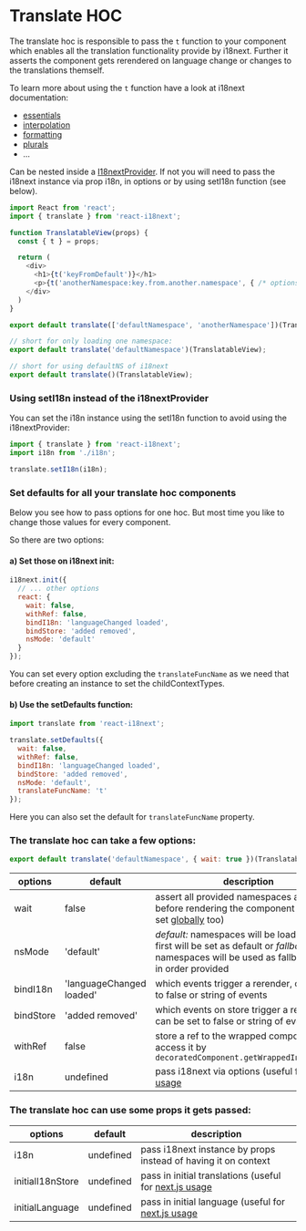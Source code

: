 # Translate HOC

The translate hoc is responsible to pass the `t` function to your component which enables all the translation functionality provide by i18next. Further it asserts the component gets rerendered on language change or changes to the translations themself.

To learn more about using the `t` function have a look at i18next documentation:

* [essentials](https://www.i18next.com/essentials.html)
* [interpolation](https://www.i18next.com/interpolation.html)
* [formatting](https://www.i18next.com/formatting.html)
* [plurals](https://www.i18next.com/plurals.html)
* ...

Can be nested inside a [I18nextProvider](/components/i18nextprovider.md). If not you will need to pass the i18next instance via prop i18n, in options or by using setI18n function \(see below\).

```js
import React from 'react';
import { translate } from 'react-i18next';

function TranslatableView(props) {
  const { t } = props;

  return (
    <div>
      <h1>{t('keyFromDefault')}</h1>
      <p>{t('anotherNamespace:key.from.another.namespace', { /* options t options */ })}</p>
    </div>
  )
}

export default translate(['defaultNamespace', 'anotherNamespace'])(TranslatableView);

// short for only loading one namespace:
export default translate('defaultNamespace')(TranslatableView);

// short for using defaultNS of i18next
export default translate()(TranslatableView);
```

### Using setI18n instead of the i18nextProvider

You can set the i18n instance using the setI18n function to avoid using the i18nextProvider:

```js
import { translate } from 'react-i18next';
import i18n from './i18n';

translate.setI18n(i18n);
```

### Set defaults for all your translate hoc components

Below you see how to pass options for one hoc. But most time you like to change those values for every component.

So there are two options:

#### a\) Set those on i18next init:

```js
i18next.init({
  // ... other options
  react: {
    wait: false,
    withRef: false,
    bindI18n: 'languageChanged loaded',
    bindStore: 'added removed',
    nsMode: 'default'
  }
});
```

You can set every option excluding the `translateFuncName` as we need that before creating an instance to set the childContextTypes.

#### b\) Use the setDefaults function:

```js
import translate from 'react-i18next';

translate.setDefaults({
  wait: false,
  withRef: false,
  bindI18n: 'languageChanged loaded',
  bindStore: 'added removed',
  nsMode: 'default',
  translateFuncName: 't'
});
```

Here you can also set the default for `translateFuncName` property.

### The translate hoc can take a few options:

```js
export default translate('defaultNamespace', { wait: true })(TranslatableView);
```

| options | default | description |
| --- | --- | --- |
| wait | false | assert all provided namespaces are loaded before rendering the component \(can be set [globally](/components/i18next-instance.md) too\) |
| nsMode | 'default' | _default:_ namespaces will be loaded an the first will be set as default or _fallback:_ namespaces will be used as fallbacks used in order provided |
| bindI18n | 'languageChanged loaded' | which events trigger a rerender, can be set to false or string of events |
| bindStore | 'added removed' | which events on store trigger a rerender, can be set to false or string of events |
| withRef | false | store a ref to the wrapped component and access it by `decoratedComponent.getWrappedInstance();` |
| i18n | undefined | pass i18next via options \(useful for [next.js usage](https://github.com/i18next/react-i18next/tree/master/example/nextjs) |

### The translate hoc can use some props it gets passed:

| options | default | description |
| --- | --- | --- |
| i18n | undefined | pass i18next instance by props instead of having it on context |
| initialI18nStore | undefined | pass in initial translations \(useful for [next.js usage](https://github.com/i18next/react-i18next/blob/master/example/nextjs/pages/index.js#L29) |
| initialLanguage | undefined | pass in initial language \(useful for [next.js usage](https://github.com/i18next/react-i18next/blob/master/example/nextjs/pages/index.js#L29) |



